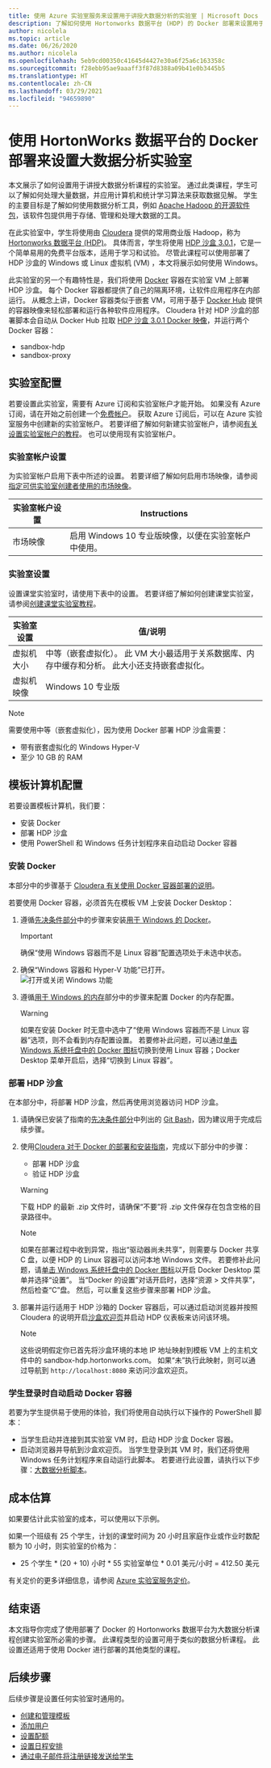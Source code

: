 ```yaml
---
title: 使用 Azure 实验室服务来设置用于讲授大数据分析的实验室 | Microsoft Docs
description: 了解如何使用 Hortonworks 数据平台 (HDP) 的 Docker 部署来设置用于讲授大数据分析的实验室。
author: nicolela
ms.topic: article
ms.date: 06/26/2020
ms.author: nicolela
ms.openlocfilehash: 5eb9cd00350c41645d4427e30a6f25a6c163358c
ms.sourcegitcommit: f28ebb95ae9aaaff3f87d8388a09b41e0b3445b5
ms.translationtype: HT
ms.contentlocale: zh-CN
ms.lasthandoff: 03/29/2021
ms.locfileid: "94659890"
---
```

# <a name="set-up-a-lab-for-big-data-analytics-using-docker-deployment-of-hortonworks-data-platform"></a>使用 HortonWorks 数据平台的 Docker 部署来设置大数据分析实验室

本文展示了如何设置用于讲授大数据分析课程的实验室。  通过此类课程，学生可以了解如何处理大量数据，并应用计算机和统计学习算法来获取数据见解。  学生的主要目标是了解如何使用数据分析工具，例如 [Apache Hadoop 的开源软件包](https://hadoop.apache.org/)，该软件包提供用于存储、管理和处理大数据的工具。

在此实验室中，学生将使用由 [Cloudera](https://www.cloudera.com/) 提供的常用商业版 Hadoop，称为 [Hortonworks 数据平台 (HDP)](https://www.cloudera.com/products/hdp.html)。  具体而言，学生将使用 [HDP 沙盒 3.0.1](https://www.cloudera.com/tutorials/getting-started-with-hdp-sandbox/1.html)，它是一个简单易用的免费平台版本，适用于学习和试验。  尽管此课程可以使用部署了 HDP 沙盒的 Windows 或 Linux 虚拟机 (VM) ，本文将展示如何使用 Windows。

此实验室的另一个有趣特性是，我们将使用 [Docker](https://www.docker.com/) 容器在实验室 VM 上部署 HDP 沙盒。  每个 Docker 容器都提供了自己的隔离环境，让软件应用程序在内部运行。  从概念上讲，Docker 容器类似于嵌套 VM，可用于基于 [Docker Hub](https://www.docker.com/products/docker-hub) 提供的容器映像来轻松部署和运行各种软件应用程序。  Cloudera 针对 HDP 沙盒的部署脚本会自动从 Docker Hub 拉取 [HDP 沙盒 3.0.1 Docker 映像](https://hub.docker.com/r/hortonworks/sandbox-hdp)，并运行两个 Docker 容器：
  - sandbox-hdp
  - sandbox-proxy

## <a name="lab-configuration"></a>实验室配置

若要设置此实验室，需要有 Azure 订阅和实验室帐户才能开始。 如果没有 Azure 订阅，请在开始之前创建一个[免费帐户](https://azure.microsoft.com/free/)。 获取 Azure 订阅后，可以在 Azure 实验室服务中创建新的实验室帐户。 若要详细了解如何新建实验室帐户，请参阅[有关设置实验室帐户的教程](tutorial-setup-lab-account.md)。  也可以使用现有实验室帐户。

### <a name="lab-account-settings"></a>实验室帐户设置

为实验室帐户启用下表中所述的设置。 若要详细了解如何启用市场映像，请参阅[指定可供实验室创建者使用的市场映像](./specify-marketplace-images.md)。

| 实验室帐户设置 | Instructions |
| ------------------- | ------------ |
|市场映像| 启用 Windows 10 专业版映像，以便在实验室帐户中使用。|

### <a name="lab-settings"></a>实验室设置

设置课堂实验室时，请使用下表中的设置。  若要详细了解如何创建课堂实验室，请参阅[创建课堂实验室教程](tutorial-setup-classroom-lab.md)。

| 实验室设置 | 值/说明 |
| ------------ | ------------------ |
|虚拟机大小| 中等（嵌套虚拟化）。 此 VM 大小最适用于关系数据库、内存中缓存和分析。  此大小还支持嵌套虚拟化。|  
|虚拟机映像| Windows 10 专业版|

> [!NOTE] 
> 需要使用中等（嵌套虚拟化），因为使用 Docker 部署 HDP 沙盒需要：
>   - 带有嵌套虚拟化的 Windows Hyper-V
>   - 至少 10 GB 的 RAM

## <a name="template-machine-configuration"></a>模板计算机配置

若要设置模板计算机，我们要：
- 安装 Docker
- 部署 HDP 沙盒
- 使用 PowerShell 和 Windows 任务计划程序来自动启动 Docker 容器

### <a name="install-docker"></a>安装 Docker

本部分中的步骤基于 [Cloudera 有关使用 Docker 容器部署的说明](https://www.cloudera.com/tutorials/sandbox-deployment-and-install-guide/3.html)。 

若要使用 Docker 容器，必须首先在模板 VM 上安装 Docker Desktop：

1. 遵循[先决条件部分](https://www.cloudera.com/tutorials/sandbox-deployment-and-install-guide/3.html#prerequisites)中的步骤来安装[用于 Windows 的 Docker](https://docs.docker.com/docker-for-windows/install/)。 

    > [!IMPORTANT] 
    > 确保“使用 Windows 容器而不是 Linux 容器”配置选项处于未选中状态。

1. 确保“Windows 容器和 Hyper-V 功能”已打开。
   ![打开或关闭 Windows 功能](./media/class-type-big-data-analytics/windows-hyperv-features.png)

1. 遵循[用于 Windows 的内存](https://www.cloudera.com/tutorials/sandbox-deployment-and-install-guide/3.html#memory-for-windows)部分中的步骤来配置 Docker 的内存配置。

    > [!WARNING]
    > 如果在安装 Docker 时无意中选中了“使用 Windows 容器而不是 Linux 容器”选项，则不会看到内存配置设置。  若要修补此问题，可以通过[单击 Windows 系统托盘中的 Docker 图标](https://docs.docker.com/docker-for-windows/#docker-settings-dialog)切换到使用 Linux 容器；Docker Desktop 菜单开启后，选择“切换到 Linux 容器”。
 
### <a name="deploy-hdp-sandbox"></a>部署 HDP 沙盒

在本部分中，将部署 HDP 沙盒，然后再使用浏览器访问 HDP 沙盒。

1. 请确保已安装了指南的[先决条件部分](https://www.cloudera.com/tutorials/sandbox-deployment-and-install-guide/3.html#prerequisites)中列出的 [Git Bash](https://gitforwindows.org/)，因为建议用于完成后续步骤。

1. 使用[Cloudera 对于 Docker 的部署和安装指南](https://www.cloudera.com/tutorials/sandbox-deployment-and-install-guide/3.html)，完成以下部分中的步骤：
   
   -    部署 HDP 沙盒
   -    验证 HDP 沙盒

    > [!WARNING] 
    > 下载 HDP 的最新 .zip 文件时，请确保“不要”将 .zip 文件保存在包含空格的目录路径中。

    > [!NOTE] 
    > 如果在部署过程中收到异常，指出“驱动器尚未共享”，则需要与 Docker 共享 C 盘，以便 HDP 的 Linux 容器可以访问本地 Windows 文件。  若要修补此问题，请[单击 Windows 系统托盘中的 Docker 图标](https://docs.docker.com/docker-for-windows/#docker-settings-dialog)以开启 Docker Desktop 菜单并选择“设置”。  当“Docker 的设置”对话开启时，选择“资源 > 文件共享”，然后检查“C”盘。    然后，可以重复这些步骤来部署 HDP 沙盒。

1. 部署并运行适用于 HDP 沙箱的 Docker 容器后，可以通过启动浏览器并按照 Cloudera 的说明开启[沙盒欢迎页](https://www.cloudera.com/tutorials/learning-the-ropes-of-the-hdp-sandbox.html#welcome-page)并启动 HDP 仪表板来访问该环境。

    > [!NOTE] 
    > 这些说明假定你已首先将沙盒环境的本地 IP 地址映射到模板 VM 上的主机文件中的 sandbox-hdp.hortonworks.com。  如果“未”执行此映射，则可以通过导航到 `http://localhost:8080` 来访问沙盒欢迎页。

### <a name="automatically-start-docker-containers-when-students-log-in"></a>学生登录时自动启动 Docker 容器

若要为学生提供易于使用的体验，我们将使用自动执行以下操作的 PowerShell 脚本：
  - 当学生启动并连接到其实验室 VM 时，启动 HDP 沙盒 Docker 容器。
  - 启动浏览器并导航到沙盒欢迎页。
当学生登录到其 VM 时，我们还将使用 Windows 任务计划程序来自动运行此脚本。
若要进行此设置，请执行以下步骤：[大数据分析脚本](https://github.com/Azure/azure-devtestlab/tree/master/samples/ClassroomLabs/Scripts/BigDataAnalytics/)。

## <a name="cost-estimate"></a>成本估算

如果要估计此实验室的成本，可以使用以下示例。

如果一个班级有 25 个学生，计划的课堂时间为 20 小时且家庭作业或作业时数配额为 10 小时，则实验室的价格为：
  - 25 个学生 * (20 + 10) 小时 * 55 实验室单位 * 0.01 美元/小时 = 412.50 美元

有关定价的更多详细信息，请参阅 [Azure 实验室服务定价](https://azure.microsoft.com/pricing/details/lab-services/)。

## <a name="conclusion"></a>结束语

本文指导你完成了使用部署了 Docker 的 Hortonworks 数据平台为大数据分析课程创建实验室所必需的步骤。  此课程类型的设置可用于类似的数据分析课程。  此设置还适用于使用 Docker 进行部署的其他类型的课程。

## <a name="next-steps"></a>后续步骤

后续步骤是设置任何实验室时通用的。

- [创建和管理模板](how-to-create-manage-template.md)
- [添加用户](tutorial-setup-classroom-lab.md#add-users-to-the-lab)
- [设置配额](how-to-configure-student-usage.md#set-quotas-for-users)
- [设置日程安排](tutorial-setup-classroom-lab.md#set-a-schedule-for-the-lab)
- [通过电子邮件将注册链接发送给学生](how-to-configure-student-usage.md#send-invitations-to-users)